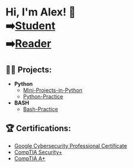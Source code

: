 <h1>Hi, I'm Alex! 👋 <br/> ➡️<a href="https://www.linkedin.com/in/alexperez45/">Student</a> 
<br/> ➡️<a href="https://www.goodreads.com/alexperez45">Reader</a> </h1>

<h2>👨‍💻 Projects:</h2>

- <b>Python</b>
  - [Mini-Projects-in-Python](https://github.com/alexperez45/Mini-Projects-in-Python)
  - [Python-Practice](https://github.com/alexperez45/Python-Practice)
- <b>BASH</b>
  - [Bash-Practice](https://github.com/alexperez45/Bash-Practice)


<h2>🏆 Certifications:</h2>

- [Google Cybersecurity Professional Certificate](https://coursera.org/share/1ce1ac9d21eb551686e93f7509fabe86)
- [CompTIA Security+](https://www.certmetrics.com/comptia/electronic_certificate.aspx?cert=ED88FBDD309BF39BA8C297A66E4FC5E8O099A586D44CB66C4AE556F02A4513049)
- [CompTIA A+](https://www.certmetrics.com/comptia/electronic_certificate.aspx?cert=3F095DAA6BB1A89F0A0B0BD0B77DAE1FOBDEFBFB6242B1B5E5EFE29921C5CA0C6)

<!---
alexperez45/alexperez45 is a ✨ special ✨ repository because its `README.md` (this file) appears on your GitHub profile.
You can click the Preview link to take a look at your changes.
--->
